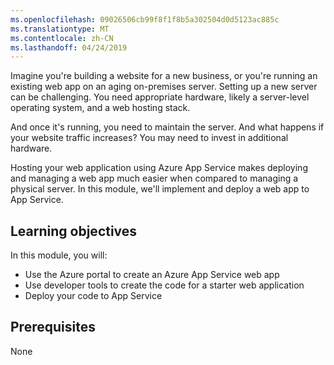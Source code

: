 ```yaml
---
ms.openlocfilehash: 09026506cb99f8f1f8b5a302504d0d5123ac885c
ms.translationtype: MT
ms.contentlocale: zh-CN
ms.lasthandoff: 04/24/2019
---
```

Imagine you're building a website for a new business, or you're running an existing web app on an aging on-premises server. Setting up a new server can be challenging. You need appropriate hardware, likely a server-level operating system, and a web hosting stack.

And once it's running, you need to maintain the server. And what happens if your website traffic increases? You may need to invest in additional hardware.

Hosting your web application using Azure App Service makes deploying and managing a web app much easier when compared to managing a physical server. In this module, we'll implement and deploy a web app to App Service.

## <a name="learning-objectives"></a>Learning objectives

In this module, you will:

- Use the Azure portal to create an Azure App Service web app
- Use developer tools to create the code for a starter web application
- Deploy your code to App Service

## <a name="prerequisites"></a>Prerequisites  

None